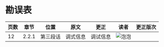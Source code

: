 # 勘误表

页数		| 章节		| 位置				| 原文							| 更正									| 读者							| 更正版次
------- | --------- | ----------------- | ----------------------------- | ------------------------------------- | ----------------------------- | ---------
12		| 2.2.1		| 第三段话			| 调式信息						| 调试信息								| ![泡泡][泡泡]					| 

[泡泡]: https://github.com/zxh0/lua-book/blob/master/v1/readers/paopao.jpeg?raw=true "泡泡"
